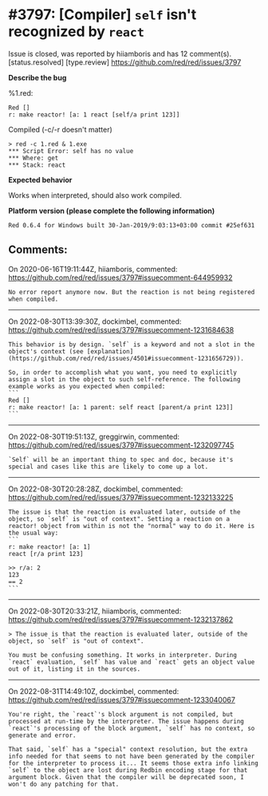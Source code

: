 
#3797: [Compiler] `self` isn't recognized by `react`
================================================================================
Issue is closed, was reported by hiiamboris and has 12 comment(s).
[status.resolved] [type.review]
<https://github.com/red/red/issues/3797>

**Describe the bug**

%1.red:
```
Red []
r: make reactor! [a: 1 react [self/a print 123]]
```
Compiled (-c/-r doesn't matter)
```
> red -c 1.red & 1.exe
*** Script Error: self has no value
*** Where: get
*** Stack: react
```

**Expected behavior**

Works when interpreted, should also work compiled.

**Platform version (please complete the following information)**
```
Red 0.6.4 for Windows built 30-Jan-2019/9:03:13+03:00 commit #25ef631
```



Comments:
--------------------------------------------------------------------------------

On 2020-06-16T19:11:44Z, hiiamboris, commented:
<https://github.com/red/red/issues/3797#issuecomment-644959932>

    No error report anymore now. But the reaction is not being registered when compiled.

--------------------------------------------------------------------------------

On 2022-08-30T13:39:30Z, dockimbel, commented:
<https://github.com/red/red/issues/3797#issuecomment-1231684638>

    This behavior is by design. `self` is a keyword and not a slot in the object's context (see [explanation](https://github.com/red/red/issues/4501#issuecomment-1231656729)).
    
    So, in order to accomplish what you want, you need to explicitly assign a slot in the object to such self-reference. The following example works as you expected when compiled:
    ```
    Red []
    r: make reactor! [a: 1 parent: self react [parent/a print 123]]
    ```

--------------------------------------------------------------------------------

On 2022-08-30T19:51:13Z, greggirwin, commented:
<https://github.com/red/red/issues/3797#issuecomment-1232097745>

    `Self` will be an important thing to spec and doc, because it's special and cases like this are likely to come up a lot.

--------------------------------------------------------------------------------

On 2022-08-30T20:28:28Z, dockimbel, commented:
<https://github.com/red/red/issues/3797#issuecomment-1232133225>

    The issue is that the reaction is evaluated later, outside of the object, so `self` is "out of context". Setting a reaction on a reactor! object from within is not the "normal" way to do it. Here is the usual way:
    ```
    r: make reactor! [a: 1]
    react [r/a print 123]
    
    >> r/a: 2
    123
    == 2
    ```

--------------------------------------------------------------------------------

On 2022-08-30T20:33:21Z, hiiamboris, commented:
<https://github.com/red/red/issues/3797#issuecomment-1232137862>

    > The issue is that the reaction is evaluated later, outside of the object, so `self` is "out of context".
    
    You must be confusing something. It works in interpreter. During `react` evaluation, `self` has value and `react` gets an object value out of it, listing it in the sources.
    
    
    

--------------------------------------------------------------------------------

On 2022-08-31T14:49:10Z, dockimbel, commented:
<https://github.com/red/red/issues/3797#issuecomment-1233040067>

    You're right, the `react`'s block argument is not compiled, but processed at run-time by the interpreter. The issue happens during `react`'s processing of the block argument, `self` has no context, so generate and error.
    
    That said, `self` has a "special" context resolution, but the extra info needed for that seems to not have been generated by the compiler for the interpreter to process it... It seems those extra info linking `self` to the object are lost during Redbin encoding stage for that argument block. Given that the compiler will be deprecated soon, I won't do any patching for that.

